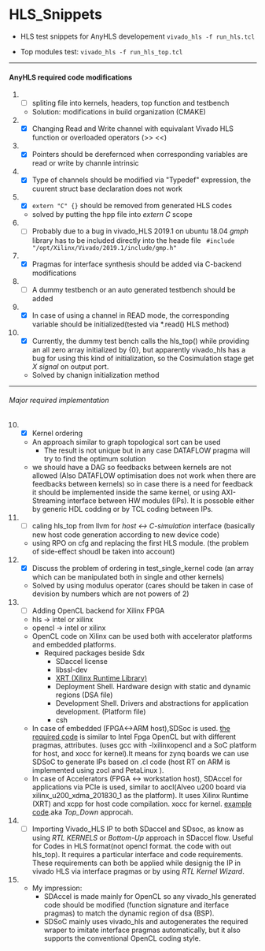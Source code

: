 # HLS_Snippets
- HLS test snippets for AnyHLS developement
``` vivado_hls -f run_hls.tcl ```

- Top modules test:
``` vivado_hls -f run_hls_top.tcl ```
******
#### AnyHLS required code modifications
1. - [ ] spliting file into kernels, headers, top function and testbench
    - Solution: modifications in build organization (CMAKE)
2. - [X] Changing Read and Write channel with equivalant Vivado HLS function or overloaded operators (>> <<)
3. - [X] Pointers should be derefernced when corresponding variables are read or write by channle intrinsic
4. - [X] Type of channels should be modified via "Typedef" expression, the cuurent struct base declaration does not work
5. - [X] ````extern "C" {}```` should be removed from generated HLS codes
    - solved by putting the hpp file into *extern C* scope
6. - [ ] Probably due to a bug in vivado_HLS 2019.1 on ubuntu 18.04 *gmph* library has to be included directly into the heade file ``` #include "/opt/Xilinx/Vivado/2019.1/include/gmp.h"```
7. - [X] Pragmas for interface synthesis should be added via C-backend modifications
8. - [ ] A dummy testbench or an auto generated testbench should be added
9. - [X] In case of using a channel in READ mode, the corresponding variable should be initialized(tested via \*.read() HLS method)
10. - [X] Currently, the dummy test bench calls the hls_top() while providing an all zero array initialized by {0}, but apparently vivado_hls has a bug for using this kind of initialization, so the Cosimulation stage get *X signal* on output port.
    - Solved by chanign initialization method

******
###### Major required implementation
10. - [X] Kernel ordering
    - An approach similar to graph topological sort can be used
        - The result is not unique but in any case DATAFLOW pragma will try to find the optimum solution
    - we should have a DAG so feedbacks between kernels are not allowed (Also DATAFLOW optimisation does not work when there are
    feedbacks between kernels) so in case there is a need for feedback it should be implemented inside the same kernel, or using
    AXI-Streaming interface between HW modules (IPs). It is possoble either by generic HDL codding or by TCL coding between IPs.

11. - [ ] caling hls_top from llvm for *host <-> C-simulation* interface (basically new host code generation according to new device code)
    - using RPO on cfg and replacing the first HLS module. (the problem of side-effect shoudl be taken into account)
12. - [X] Discuss the problem of ordering in test_single_kernel code (an array which can be manipulated both in single and other kernels)
    - Solved by using modulus operator (cares should be taken in case of devision by numbers which are not powers of 2)
13. - [ ] Adding OpenCL backend for Xilinx FPGA
    - hls -> intel or xilinx
    - opencl -> intel or xilinx
    - OpenCL code on Xilinx can be used both with accelerator platforms and embedded platforms.
        - Required packages beside Sdx
            - SDaccel license
            - libssl-dev
            - [XRT (Xilinx Runtime Library)](https://github.com/Xilinx/XRT)
            - Deployment Shell. Hardware design with static and dynamic regions (DSA file)
            - Development Shell. Drivers and abstractions for application development. (Platform file)
            - csh       
    - In case of embedded (FPGA<->ARM host),SDSoc is used. [the required code](https://github.com/Xilinx/SDSoC_Examples/tree/master/ocl/getting_started) is similar to Intel Fpga OpenCL but with different pragmas, attributes. (uses gcc with -lxilinxopencl and a SoC platform for host, and xocc for kernel).It means for zynq boards we can use SDSoC to generate IPs based on .cl code (host RT on ARM is implemented using zocl and PetaLinux ).
    - In case of Accelerators (FPGA <-> workstation host), SDAccel for applications via PCIe is used, similar to aocl(Alveo u200 board via xilinx_u200_xdma_201830_1 as the platform). It uses Xilinx Runtime (XRT) and xcpp for host code compilation. xocc for kernel. [example code](https://github.com/Xilinx/SDAccel_Examples).aka *Top_Down* approcah. 
14. - [ ] Importing Vivado_HLS IP to both SDaccel and SDsoc, as know as using *RTL KERNELS* or *Bottom-Up* approach in SDaccel flow. Useful for Codes in HLS format(not opencl format. the code with out hls_top). It requires a particular interface and code requirements. These requirements can both be applied while designig the IP in vivado HLS via interface pragmas or by using *RTL Kernel Wizard*.
15. - My impression: 
        - SDAccel is made mainly for OpenCL so any vivado_hls generated code should be modified (function signature and iterface pragmas) to match the dynamic region of dsa (BSP).
        - SDSoC mainly uses vivado_hls and autogenerates the required wraper to imitate interface pragmas automatically, but it also supports the conventional OpenCL coding style.
